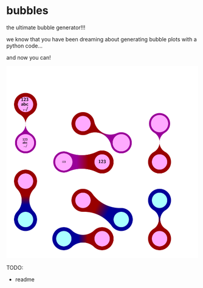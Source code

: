 # bubbles
the ultimate bubble generator!!!

we know that you have been dreaming about generating bubble plots 
with a python code...

and now you can!

![example](example.svg)



TODO:
* readme
